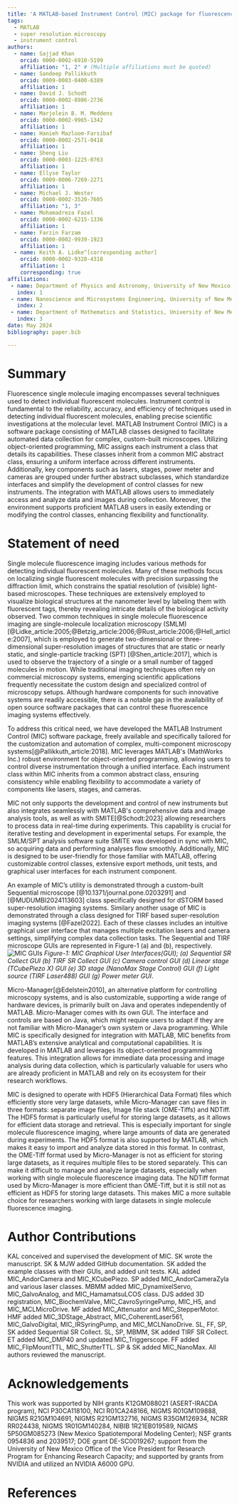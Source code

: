 ```yaml
---
title: 'A MATLAB-based Instrument Control (MIC) package for fluorescence imaging'
tags:
  - MATLAB
  - super resolution microscopy
  - instrument control
authors:
  - name: Sajjad Khan
    orcid: 0000-0002-6910-5199
    affiliation: "1, 2" # (Multiple affiliations must be quoted)
  - name: Sandeep Pallikkuth
    orcid: 0009-0003-0400-6389
    affiliation: 1
  - name: David J. Schodt
    orcid: 0000-0002-8986-2736
    affiliation: 1
  - name: Marjolein B. M. Meddens
    orcid: 0000-0002-9965-1342
    affiliation: 1
  - name: Hanieh Mazloom-Farsibaf
    orcid: 0000-0002-2571-0418
    affiliation: 1
  - name: Sheng Liu
    orcid: 0000-0003-1225-0763
    affiliation: 1
  - name: Ellyse Taylor
    orcid: 0009-0006-7269-2271
    affiliation: 1
  - name: Michael J. Wester
    orcid: 0000-0002-3520-7605
    affiliation: "1, 3" 
  - name: Mohamadreza Fazel
    orcid: 0000-0002-6215-1336
    affiliation: 1 
  - name: Farzin Farzam
    orcid: 0000-0002-9939-1923
    affiliation: 1
  - name: Keith A. Lidke^[corresponding author]
    orcid: 0000-0002-9328-4318
    affiliation: 1
    corresponding: true
affiliations:
 - name: Department of Physics and Astronomy, University of New Mexico
   index: 1
 - name: Nanoscience and Microsystems Engineering, University of New Mexico
   index: 2
 - name: Department of Mathematics and Statistics, University of New Mexico
   index: 3
date: May 2024
bibliography: paper.bib

---
```


# Summary
Fluorescence single molecule imaging encompasses several techniques used to detect individual fluorescent molecules. Instrument control is fundamental to the reliability, accuracy, and efficiency of techniques used in detecting individual fluorescent molecules, enabling precise scientific investigations at the molecular level. MATLAB Instrument Control (MIC) is a software package consisting of MATLAB classes designed to facilitate automated data collection for complex, custom-built microscopes. Utilizing object-oriented programming, MIC assigns each instrument a class that details its capabilities. These classes inherit from a common MIC abstract class, ensuring a uniform interface across different instruments. Additionally, key components such as lasers, stages, power meter and cameras are grouped under further abstract subclasses, which standardize interfaces and simplify the development of control classes for new instruments. The integration with MATLAB allows users to immediately access and analyze data and images during collection. Moreover, the environment supports proficient MATLAB users in easily extending or modifying the control classes, enhancing flexibility and functionality.
# Statement of need
Single molecule fluorescence imaging includes various methods for detecting individual fluorescent molecules. Many of these methods focus on localizing single fluorescent molecules with precision surpassing the diffraction limit, which constrains the spatial resolution of (visible) light-based microscopes. These techniques are extensively employed to visualize biological structures at the nanometer level by labeling them with fluorescent tags, thereby revealing intricate details of the biological activity observed. Two common techniques in single molecule fluorescence imaging are single-molecule localization microscopy (SMLM)[@Lidke_article:2005;@Betzig_article:2006;@Rust_article:2006;@Hell_article:2007], which is employed to generate two-dimensional or three-dimensional super-resolution images of structures that are static or nearly static, and single-particle tracking (SPT) [@Shen_article:2017], which is used to observe the trajectory of a single or a small number of tagged molecules in motion. While traditional imaging techniques often rely on commercial microscopy systems, emerging scientific applications frequently necessitate the custom design and specialized control of microscopy setups. Although hardware components for such innovative systems are readily accessible, there is a notable gap in the availability of open source software packages that can control these fluorescence imaging systems effectively.

To address this critical need, we have developed the MATLAB Instrument Control (MIC) software package, freely available and specifically tailored for the customization and automation of complex, multi-component microscopy systems[@Pallikkuth_article:2018]. MIC leverages MATLAB's (MathWorks Inc.) robust environment for object-oriented programming, allowing users to control diverse instrumentation through a unified interface. Each instrument class within MIC inherits from a common abstract class, ensuring consistency while enabling flexibility to accommodate a variety of components like lasers, stages, and cameras.

MIC not only supports the development and control of new instruments but also integrates seamlessly with MATLAB's comprehensive data and image analysis tools, as well as with SMITE[@Schodt:2023] allowing researchers to process data in real-time during experiments. This capability is crucial for iterative testing and development in experimental setups. For example, the SMLM/SPT analysis software suite SMITE was developed in sync with MIC, so acquiring data and performing analyses flow smoothly. Additionally, MIC is designed to be user-friendly for those familiar with MATLAB, offering customizable control classes, extensive export methods, unit tests, and graphical user interfaces for each instrument component.

An example of MIC’s utility is demonstrated through a custom-built Sequential microscope [@10.1371/journal.pone.0203291] and [@MUDUMBI2024113603] class specifically designed for dSTORM based super-resolution imaging systems. Similary another usage of MIC is demonstrated through a class designed for TIRF based super-resolution imaging systems [@Fazel2022]. Each of these classes includes an intuitive graphical user interface that manages multiple excitation lasers and camera settings, simplifying complex data collection tasks. The Sequential and TIRF microscope GUIs are represented in Figure-1 (a) and (b), respectively.![MIC GUIs](MIC_overview.png) *Figure-1: MIC Graphical User Interfaces(GUI); (a) Sequential SR Collect GUI (b) TIRF SR Collect GUI (c) Camera control GUI (d) Linear stage (TCubePiezo X) GUI (e) 3D stage (NanoMax Stage Control) GUI (f) Light source (TIRF Laser488) GUI (g) Power meter GUI*.

Micro-Manager[@Edelstein2010], an alternative platform for controlling microscopy systems, and is also customizable, supporting a wide range of hardware devices, is primarily built on Java and operates independently of MATLAB. Micro-Manager comes with its own GUI. The interface and controls are based on Java, which might require users to adapt if they are not familiar with Micro-Manager’s own system or Java programming. While MIC is specifically designed for integration with MATLAB, MIC benefits from MATLAB’s extensive analytical and computational capabilities. It is developed in MATLAB and leverages its object-oriented programming features. This integration allows for immediate data processing and image analysis during data collection, which is particularly valuable for users who are already proficient in MATLAB and rely on its ecosystem for their research workflows.

MIC is designed to operate with HDF5 (Hierarchical Data Format) files which efficiently store very large datasets, while Micro-Manager can save files in three formats: separate image files, Image file stack (OME-Tiffs) and NDTiff. The HDF5 format is particularly useful for storing large datasets, as it allows for efficient data storage and retrieval. This is especially important for single molecule fluorescence imaging, where large amounts of data are generated during experiments. The HDF5 format is also supported by MATLAB, which makes it easy to import and analyze data stored in this format. In contrast, the OME-Tiff format used by Micro-Manager is not as efficient for storing large datasets, as it requires multiple files to be stored separately. This can make it difficult to manage and analyze large datasets, especially when working with single molecule fluorescence imaging data. The NDTiff format used by Micro-Manager is more efficient than OME-Tiff, but it is still not as efficient as HDF5 for storing large datasets. This makes MIC a more suitable choice for researchers working with large datasets in single molecule fluorescence imaging.

# Author Contributions

KAL conceived and supervised the development of MIC.
SK wrote the manuscript.
SK & MJW added GitHub documentation.
SK added the example classes with their GUIs, and added unit tests. 
KAL added MIC_AndorCamera and MIC_KCubePiezo. 
SP added MIC_AndorCameraZyla and various laser classes.
MBMM added MIC_DynamixelServo, MIC_GalvoAnalog, and MIC_HamamatsuLCOS class.
DJS added 3D registration, MIC_BiochemValve, MIC_CavroSyringePump, MIC_H5, and MIC_MCLMicroDrive.
MF added MIC_Attenuator and MIC_StepperMotor. 
HMF added MIC_3DStage_Abstract, MIC_CoherentLaser561, MIC_GalvoDigital, MIC_IRSyringPump, and MIC_MCLNanoDrive.
SL, FF, SP, SK added Sequential SR Collect. 
SL, SP, MBMM, SK added TIRF SR Collect. 
ET added MIC_DMP40 and updated MIC_Triggerscope.
FF added MIC_FlipMountTTL, MIC_ShutterTTL. 
SP & SK added MIC_NanoMax.
All authors reviewed the manuscript.

# Acknowledgements

This work was supported by NIH grants
K12GM088021 (ASERT-IRACDA program),
NCI P30CA118100,
NCI R01CA248166,
NIGMS R01GM109888,
NIGMS R21GM104691,
NIGMS R21GM132716,
NIGMS R35GM126934,
NCRR RR024438,
NIGMS 1R01GM140284,
NIBIB 1R21EB019589,
NIGMS 5P50GM085273 (New Mexico Spatiotemporal Modeling Center);
NSF grants 0954836 and 2039517; DOE grant DE-SC0019267;
support from the University of New Mexico Office of the Vice President for
Research Program for Enhancing Research Capacity; and
supported by grants from NVIDIA and utilized an NVIDIA A6000 GPU.

# References

